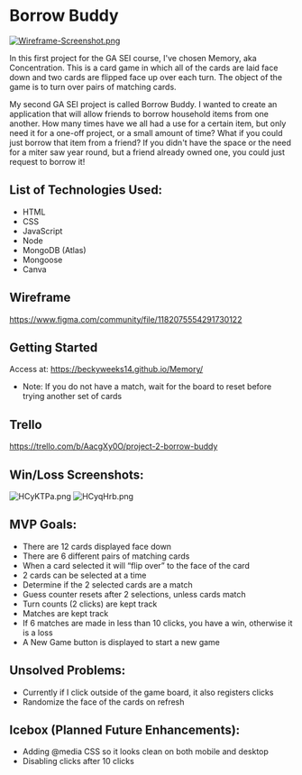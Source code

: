 # Borrow Buddy 
[![Wireframe-Screenshot.png](https://i.postimg.cc/HnV2FLc7/Wireframe-Screenshot.png)](https://postimg.cc/CnpkqS4F)

In this first project for the GA SEI course, I've chosen Memory, aka Concentration. This is a card game in which all of the cards are laid face down and two cards are flipped face up over each turn. The object of the game is to turn over pairs of matching cards.

My second GA SEI project is called Borrow Buddy. I wanted to create an application that will allow friends to borrow household items from one another. How many times have we all had a use for a certain item, but only need it for a one-off project, or a small amount of time? What if you could just borrow that item from a friend? If you didn't have the space or the need for a miter saw year round, but a friend already owned one, you could just request to borrow it!

## List of Technologies Used:
- HTML
- CSS
- JavaScript
- Node
- MongoDB (Atlas)
- Mongoose
- Canva

## Wireframe
https://www.figma.com/community/file/1182075554291730122

## Getting Started
Access at: https://beckyweeks14.github.io/Memory/
- Note: If you do not have a match, wait for the board to reset before trying another set of cards


## Trello
https://trello.com/b/AacgXy0O/project-2-borrow-buddy



## Win/Loss Screenshots:
![HCyKTPa.png](https://iili.io/HCyKTPa.png) ![HCyqHrb.png](https://iili.io/HCyqHrb.png)
## MVP Goals:
- There are 12 cards displayed face down
- There are 6 different pairs of matching cards
- When a card selected it will “flip over” to the face of the card
- 2 cards can be selected at a time
- Determine if the 2 selected cards are a match
- Guess counter resets after 2 selections, unless cards match
- Turn counts (2 clicks) are kept track
- Matches are kept track 
- If 6 matches are made in less than 10 clicks, you have a win,
  otherwise it is a loss
- A New Game button is displayed to start a new game

## Unsolved Problems: 
- Currently if I click outside of the game board, it also registers clicks
- Randomize the face of the cards on refresh 

## Icebox (Planned Future Enhancements):
- Adding @media CSS so it looks clean on both mobile and desktop
- Disabling clicks after 10 clicks
